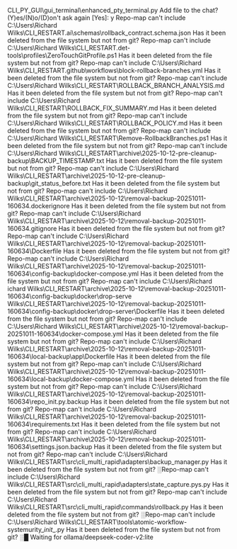 CLI_PY_GUI\gui_terminal\enhanced_pty_terminal.py
Add file to the chat? (Y)es/(N)o/(D)on't ask again [Yes]: y
Repo-map can't include C:\Users\Richard Wilks\CLI_RESTART\.ai\schemas\rollback_contract.schema.json
Has it been deleted from the file system but not from git?
Repo-map can't include C:\Users\Richard Wilks\CLI_RESTART\.det-tools\profiles\ZeroTouchGitProfile.ps1
Has it been deleted from the file system but not from git?
Repo-map can't include C:\Users\Richard Wilks\CLI_RESTART\.github\workflows\block-rollback-branches.yml
Has it been deleted from the file system but not from git?
Repo-map can't include C:\Users\Richard Wilks\CLI_RESTART\ROLLBACK_BRANCH_ANALYSIS.md
Has it been deleted from the file system but not from git?
Repo-map can't include C:\Users\Richard Wilks\CLI_RESTART\ROLLBACK_FIX_SUMMARY.md
Has it been deleted from the file system but not from git?
Repo-map can't include C:\Users\Richard Wilks\CLI_RESTART\ROLLBACK_POLICY.md
Has it been deleted from the file system but not from git?
Repo-map can't include C:\Users\Richard Wilks\CLI_RESTART\Remove-RollbackBranches.ps1
Has it been deleted from the file system but not from git?
Repo-map can't include C:\Users\Richard Wilks\CLI_RESTART\archive\2025-10-12-pre-cleanup-backup\BACKUP_TIMESTAMP.txt
Has it been deleted from the file system but not from git?
Repo-map can't include C:\Users\Richard Wilks\CLI_RESTART\archive\2025-10-12-pre-cleanup-backup\git_status_before.txt
Has it been deleted from the file system but not from git?
Repo-map can't include C:\Users\Richard Wilks\CLI_RESTART\archive\2025-10-12\removal-backup-20251011-160634\.dockerignore
Has it been deleted from the file system but not from git?
Repo-map can't include C:\Users\Richard Wilks\CLI_RESTART\archive\2025-10-12\removal-backup-20251011-160634\.gitignore
Has it been deleted from the file system but not from git?
Repo-map can't include C:\Users\Richard Wilks\CLI_RESTART\archive\2025-10-12\removal-backup-20251011-160634\Dockerfile
Has it been deleted from the file system but not from git?
Repo-map can't include C:\Users\Richard Wilks\CLI_RESTART\archive\2025-10-12\removal-backup-20251011-160634\config-backup\docker-compose.yml
Has it been deleted from the file system but not from git?
Repo-map can't include C:\Users\Richard ichard Wilks\CLI_RESTART\archive\2025-10-12\removal-backup-20251011-160634\config-backup\docker\drop-serve
Wilks\CLI_RESTART\archive\2025-10-12\removal-backup-20251011-160634\config-backup\docker\drop-server\Dockerfile
Has it been deleted from the file system but not from git?
Repo-map can't include C:\Users\Richard Wilks\CLI_RESTART\archive\2025-10-12\removal-backup-20251011-160634\docker-compose.yml
Has it been deleted from the file system but not from git?
Repo-map can't include C:\Users\Richard Wilks\CLI_RESTART\archive\2025-10-12\removal-backup-20251011-160634\local-backup\app\Dockerfile
Has it been deleted from the file system but not from git?
Repo-map can't include C:\Users\Richard Wilks\CLI_RESTART\archive\2025-10-12\removal-backup-20251011-160634\local-backup\docker-compose.yml
Has it been deleted from the file system but not from git?
Repo-map can't include C:\Users\Richard Wilks\CLI_RESTART\archive\2025-10-12\removal-backup-20251011-160634\repo_init.py.backup
Has it been deleted from the file system but not from git?
Repo-map can't include C:\Users\Richard Wilks\CLI_RESTART\archive\2025-10-12\removal-backup-20251011-160634\requirements.txt
Has it been deleted from the file system but not from git?
Repo-map can't include C:\Users\Richard Wilks\CLI_RESTART\archive\2025-10-12\removal-backup-20251011-160634\settings.json.backup
Has it been deleted from the file system but not from git?
Repo-map can't include C:\Users\Richard Wilks\CLI_RESTART\src\cli_multi_rapid\adapters\backup_manager.py
Has it been deleted from the file system but not from git?
░Repo-map can't include C:\Users\Richard Wilks\CLI_RESTART\src\cli_multi_rapid\adapters\state_capture.pys.py
Has it been deleted from the file system but not from git?
Repo-map can't include C:\Users\Richard Wilks\CLI_RESTART\src\cli_multi_rapid\commands\rollback.py
Has it been deleted from the file system but not from git?
 ░Repo-map can't include C:\Users\Richard Wilks\CLI_RESTART\tools\atomic-workflow-systemurity\__init__.py
Has it been deleted from the file system but not from git?
    ░█     Waiting for ollama/deepseek-coder-v2:lite